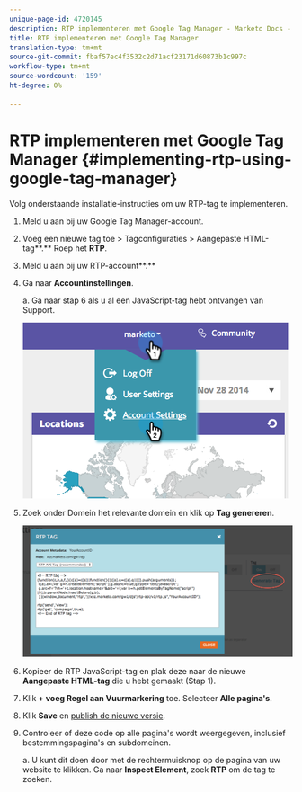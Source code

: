 ```yaml
---
unique-page-id: 4720145
description: RTP implementeren met Google Tag Manager - Marketo Docs - Productdocumentatie
title: RTP implementeren met Google Tag Manager
translation-type: tm+mt
source-git-commit: fbaf57ec4f3532c2d71acf23171d60873b1c997c
workflow-type: tm+mt
source-wordcount: '159'
ht-degree: 0%

---
```



# RTP implementeren met Google Tag Manager {#implementing-rtp-using-google-tag-manager}

Volg onderstaande installatie-instructies om uw RTP-tag te implementeren.

1. Meld u aan bij uw Google Tag Manager-account.

1. Voeg een nieuwe tag toe > Tagconfiguraties > Aangepaste HTML-tag**.** Roep het **RTP**.

1. Meld u aan bij uw RTP-account**.**

1. Ga naar **Accountinstellingen**.

   a. Ga naar stap 6 als u al een JavaScript-tag hebt ontvangen van Support.

   ![](assets/image2014-11-30-15-3a19-3a21.png)

1. Zoek onder Domein het relevante domein en klik op **Tag genereren**.

   ![](assets/image2014-11-30-15-3a20-3a17.png)

1. Kopieer de RTP JavaScript-tag en plak deze naar de nieuwe **Aangepaste HTML-tag** die u hebt gemaakt (Stap 1).

1. Klik **+ voeg Regel aan Vuurmarkering** toe. Selecteer **Alle pagina&#39;s**.

1. Klik **Save** en [publish de nieuwe versie](https://support.google.com/tagmanager/answer/2699097?hl=en).

1. Controleer of deze code op alle pagina&#39;s wordt weergegeven, inclusief bestemmingspagina&#39;s en subdomeinen.

   a. U kunt dit doen door met de rechtermuisknop op de pagina van uw website te klikken. Ga naar **Inspect Element**, zoek **RTP** om de tag te zoeken.
